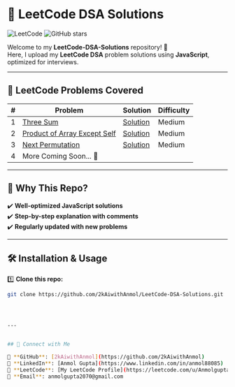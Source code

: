 # 🚀 LeetCode DSA Solutions

![LeetCode](https://img.shields.io/badge/LeetCode-JavaScript-orange)
![GitHub stars](https://img.shields.io/github/stars/2kAiwithAnmol/LeetCode-DSA-Solutions?style=social)

Welcome to my **LeetCode-DSA-Solutions** repository! 📂  
Here, I upload my **LeetCode DSA** problem solutions using **JavaScript**, optimized for interviews.

---

## 📂 **LeetCode Problems Covered**

| #  | Problem                                                                                     | Solution                           | Difficulty |
| -- | ------------------------------------------------------------------------------------------ | ---------------------------------- | ---------- |
| 1  | [Three Sum](https://leetcode.com/problems/3sum/)                                          | [Solution](./threeSum.js)         | Medium     |
| 2  | [Product of Array Except Self](https://leetcode.com/problems/product-of-array-except-self/) | [Solution](./productExceptSelf.js) | Medium     |
| 3  | [Next Permutation](https://leetcode.com/problems/next-permutation/)                       | [Solution](./nextPermutation.js)  | Medium     |
| 4  | More Coming Soon... 🚀                                                                     |                                    |            |

---

## 📌 **Why This Repo?**
✔️ **Well-optimized JavaScript solutions**  
✔️ **Step-by-step explanation with comments**  
✔️ **Regularly updated with new problems**  

---

## 🛠️ **Installation & Usage**

1️⃣ **Clone this repo:**
```bash
git clone https://github.com/2kAiwithAnmol/LeetCode-DSA-Solutions.git




---


## 📢 Connect with Me

📍 **GitHub**: [2kAiwithAnmol](https://github.com/2kAiwithAnmol)  
📍 **LinkedIn**: [Anmol Gupta](https://www.linkedin.com/in/anmol88085)  
📍 **LeetCode**: [My LeetCode Profile](https://leetcode.com/u/Anmolgupta88/)  
📍 **Email**: anmolgupta2070@gmail.com  

